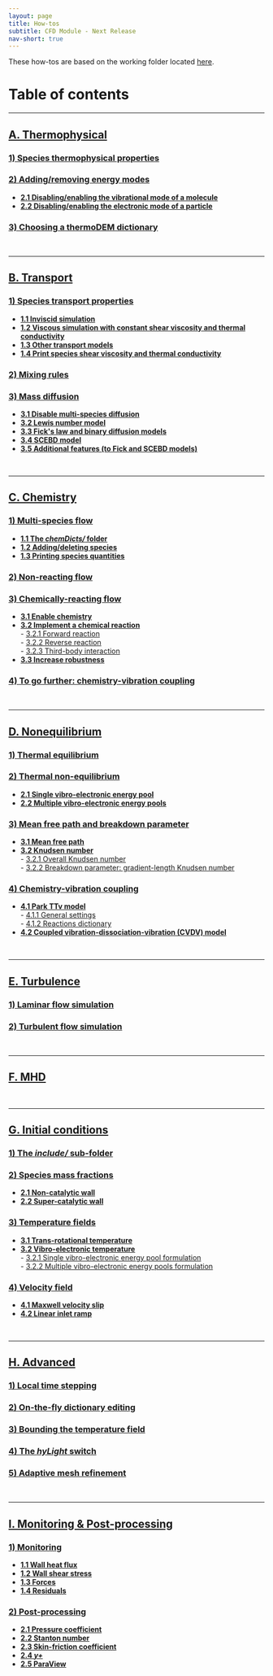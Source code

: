 ```yaml
---
layout: page
title: How-tos
subtitle: CFD Module - Next Release
nav-short: true
---
```


These how-tos are based on the working folder located [here](https://github.com/vincentcasseau/hyStrath/tree/dev-isro-1/run/hyStrath/hy2Foam/genericCase).  

# Table of contents

---  
## [A. Thermophysical](https://vincentcasseau.github.io/how-tos-cfd-dev/how-tos-cfd-dev-thermophysical/)
### [1) Species thermophysical properties](https://vincentcasseau.github.io/how-tos-cfd-dev/how-tos-cfd-dev-thermophysical/#1-species-thermophysical-properties)
### [2) Adding/removing energy modes](https://vincentcasseau.github.io/how-tos-cfd-dev/how-tos-cfd-dev-thermophysical/#2-addingremoving-energy-modes)
+ **[2.1 Disabling/enabling the vibrational mode of a molecule](https://vincentcasseau.github.io/how-tos-cfd-dev/how-tos-cfd-dev-thermophysical/#21-disablingenabling-the-vibrational-mode-of-a-molecule)**  
+ **[2.2 Disabling/enabling the electronic mode of a particle](https://vincentcasseau.github.io/how-tos-cfd-dev/how-tos-cfd-dev-thermophysical/#22-disablingenabling-the-electronic-mode-of-a-particle)**  

### [3) Choosing a thermoDEM dictionary](https://vincentcasseau.github.io/how-tos-cfd-dev/how-tos-cfd-dev-thermophysical/#3-choosing-a-thermodem-dictionary)

<br>

---  
## [B. Transport](https://vincentcasseau.github.io/how-tos-cfd-dev/how-tos-cfd-dev-transport/)
### [1) Species transport properties](https://vincentcasseau.github.io/how-tos-cfd-dev/how-tos-cfd-dev-transport/#1-species-shear-viscosity-and-thermal-conductivity)
+ **[1.1 Inviscid simulation](https://vincentcasseau.github.io/how-tos-cfd-dev/how-tos-cfd-dev-transport/#11-inviscid-simulation)**  
+ **[1.2 Viscous simulation with constant shear viscosity and thermal conductivity](https://vincentcasseau.github.io/how-tos-cfd-dev/how-tos-cfd-dev-transport/#12-viscous-simulation-with-constant-shear-viscosity-and-thermal-conductivity)**  
+ **[1.3 Other transport models](https://vincentcasseau.github.io/how-tos-cfd-dev/how-tos-cfd-dev-transport/#13-other-transport-models)**  
+ **[1.4 Print species shear viscosity and thermal conductivity](https://vincentcasseau.github.io/how-tos-cfd-dev/how-tos-cfd-dev-transport/#14-print-species-shear-viscosity-and-thermal-conductivity)**  

### [2) Mixing rules](https://vincentcasseau.github.io/how-tos-cfd-dev/how-tos-cfd-dev-transport/#2-mixing-rules)  

### [3) Mass diffusion](https://vincentcasseau.github.io/how-tos-cfd-dev/how-tos-cfd-dev-transport/#3-mass-diffusion)  
+ **[3.1 Disable multi-species diffusion](https://vincentcasseau.github.io/how-tos-cfd-dev/how-tos-cfd-dev-transport/#31-disable-multi-species-diffusion)**  
+ **[3.2 Lewis number model](https://vincentcasseau.github.io/how-tos-cfd-dev/how-tos-cfd-dev-transport/#32-lewis-number-model)**  
+ **[3.3 Fick's law and binary diffusion models](https://vincentcasseau.github.io/how-tos-cfd-dev/how-tos-cfd-dev-transport/#33-ficks-law-and-binary-diffusion-models)**  
+ **[3.4 SCEBD model](https://vincentcasseau.github.io/how-tos-cfd-dev/how-tos-cfd-dev-transport/#34-scebd-model)**  
+ **[3.5 Additional features (to Fick and SCEBD models)](https://vincentcasseau.github.io/how-tos-cfd-dev/how-tos-cfd-dev-transport/#35-additional-features-to-fick-and-scebd-models)**  

<br>

---  
## [C. Chemistry](https://vincentcasseau.github.io/how-tos-cfd-dev/how-tos-cfd-dev-chemistry/)
### [1) Multi-species flow](https://vincentcasseau.github.io/how-tos-cfd-dev/how-tos-cfd-dev-chemistry/#1-multi-species-flow)
+ **[1.1 The _chemDicts/_ folder](https://vincentcasseau.github.io/how-tos-cfd-dev/how-tos-cfd-dev-chemistry/#11-the-chemdicts-folder)**  
+ **[1.2 Adding/deleting species](https://vincentcasseau.github.io/how-tos-cfd-dev/how-tos-cfd-dev-chemistry/#12-addingdeleting-species)** 
+ **[1.3 Printing species quantities](https://vincentcasseau.github.io/how-tos-cfd-dev/how-tos-cfd-dev-chemistry/#13-printing-species-quantities)**  

### [2) Non-reacting flow](https://vincentcasseau.github.io/how-tos-cfd-dev/how-tos-cfd-dev-chemistry/#2-non-reacting-flow)

### [3) Chemically-reacting flow](https://vincentcasseau.github.io/how-tos-cfd-dev/how-tos-cfd-dev-chemistry/#3-chemically-reacting-flow)
+ **[3.1 Enable chemistry](https://vincentcasseau.github.io/how-tos-cfd-dev/how-tos-cfd-dev-chemistry/#31-enable-chemistry)**  
+ **[3.2 Implement a chemical reaction](https://vincentcasseau.github.io/how-tos-cfd-dev/how-tos-cfd-dev-chemistry/#32-implementing-a-chemical-reaction)**  
      - [3.2.1 Forward reaction](https://vincentcasseau.github.io/how-tos-cfd-dev/how-tos-cfd-dev-chemistry/#321-forward-reaction)  
      - [3.2.2 Reverse reaction](https://vincentcasseau.github.io/how-tos-cfd-dev/how-tos-cfd-dev-chemistry/#322-reverse-reaction)  
      - [3.2.3 Third-body interaction](https://vincentcasseau.github.io/how-tos-cfd-dev/how-tos-cfd-dev-chemistry/#323-third-body-interaction)  
+ **[3.3 Increase robustness](https://vincentcasseau.github.io/how-tos-cfd-dev/how-tos-cfd-dev-chemistry/#33--increase-robustness)**  

### [4) To go further: chemistry-vibration coupling](https://vincentcasseau.github.io/how-tos-cfd-dev/how-tos-cfd-dev-chemistry/#4-to-go-further-chemistry-vibration-coupling)

<br>

--- 
## [D. Nonequilibrium](https://vincentcasseau.github.io/how-tos-cfd-dev/how-tos-cfd-dev-nonequilibrium/)
### [1) Thermal equilibrium](https://vincentcasseau.github.io/how-tos-cfd-dev/how-tos-cfd-dev-nonequilibrium/#1-thermal-equilibrium)

### [2) Thermal non-equilibrium](https://vincentcasseau.github.io/how-tos-cfd-dev/how-tos-cfd-dev-nonequilibrium/#2-thermal-non-equilibrium)
+ **[2.1 Single vibro-electronic energy pool](https://vincentcasseau.github.io/how-tos-cfd-dev/how-tos-cfd-dev-nonequilibrium/#21-single-vibro-electronic-energy-pool)**  
+ **[2.2 Multiple vibro-electronic energy pools](https://vincentcasseau.github.io/how-tos-cfd-dev/how-tos-cfd-dev-nonequilibrium/#22-multiple-vibro-electronic-energy-pools)** 

### [3) Mean free path and breakdown parameter](https://vincentcasseau.github.io/how-tos-cfd-dev/how-tos-cfd-dev-nonequilibrium/#3-mean-free-path-and-breakdown-parameter)  
+ **[3.1 Mean free path](https://vincentcasseau.github.io/how-tos-cfd-dev/how-tos-cfd-dev-nonequilibrium/#31-mean-free-path)**    
+ **[3.2 Knudsen number](https://vincentcasseau.github.io/how-tos-cfd-dev/how-tos-cfd-dev-nonequilibrium/#32-knudsen-number)**  
      - [3.2.1 Overall Knudsen number](https://vincentcasseau.github.io/how-tos-cfd-dev/how-tos-cfd-dev-nonequilibrium/#321-overall-knudsen-number)  
      - [3.2.2 Breakdown parameter: gradient-length Knudsen number](https://vincentcasseau.github.io/how-tos-cfd-dev/how-tos-cfd-dev-nonequilibrium/#322-breakdown-parameter-gradient-length-knudsen-number)  

### [4) Chemistry-vibration coupling](https://vincentcasseau.github.io/how-tos-cfd-dev/how-tos-cfd-dev-nonequilibrium/#4-chemistry-vibration-coupling)  
+ **[4.1 Park TTv model](https://vincentcasseau.github.io/how-tos-cfd-dev/how-tos-cfd-dev-nonequilibrium/#41-park-ttv-model)**  
      - [4.1.1 General settings](https://vincentcasseau.github.io/how-tos-cfd-dev/how-tos-cfd-dev-nonequilibrium/#411-general-settings)  
      - [4.1.2 Reactions dictionary](https://vincentcasseau.github.io/how-tos-cfd-dev/how-tos-cfd-dev-nonequilibrium/#412-reactions-dictionary)  
+ **[4.2 Coupled vibration-dissociation-vibration (CVDV) model](https://vincentcasseau.github.io/how-tos-cfd-dev/how-tos-cfd-dev-nonequilibrium/#42-coupled-vibration-dissociation-vibration-cvdv-model)**       

<br>

---  
## [E. Turbulence](https://vincentcasseau.github.io/how-tos-cfd-dev/how-tos-cfd-dev-turbulence/)
### [1) Laminar flow simulation](https://vincentcasseau.github.io/how-tos-cfd-dev/how-tos-cfd-dev-turbulence/#1-laminar-flow-simulation) 
 
### [2) Turbulent flow simulation](https://vincentcasseau.github.io/how-tos-cfd-dev/how-tos-cfd-dev-turbulence/#2-turbulent-flow-simulation) 

<br>

---  
## [F. MHD](https://vincentcasseau.github.io/how-tos-cfd-dev/how-tos-cfd-dev-mhd/)

<br>

---  
## [G. Initial conditions](https://vincentcasseau.github.io/how-tos-cfd-dev/how-tos-cfd-dev-initial-conditions/)

### [1) The _include/_ sub-folder](https://vincentcasseau.github.io/how-tos-cfd-dev/how-tos-cfd-dev-initial-conditions/#1-the-include-sub-folder)

### [2) Species mass fractions](https://vincentcasseau.github.io/how-tos-cfd-dev/how-tos-cfd-dev-initial-conditions/#2-species-mass-fractions)  
+ **[2.1 Non-catalytic wall](https://vincentcasseau.github.io/how-tos-cfd-dev/how-tos-cfd-dev-initial-conditions/#21-non-catalytic-wall)**  
+ **[2.2 Super-catalytic wall](https://vincentcasseau.github.io/how-tos-cfd-dev/how-tos-cfd-dev-initial-conditions/#22-super-catalytic-wall)**

### [3) Temperature fields](https://vincentcasseau.github.io/how-tos-cfd-dev/how-tos-cfd-dev-initial-conditions/#3-temperature-fields)  
+ **[3.1 Trans-rotational temperature](https://vincentcasseau.github.io/how-tos-cfd-dev/how-tos-cfd-dev-initial-conditions/#31-trans-rotational-temperature)**  
+ **[3.2 Vibro-electronic temperature](https://vincentcasseau.github.io/how-tos-cfd-dev/how-tos-cfd-dev-initial-conditions/#32-vibro-electronic-temperature)**  
      - [3.2.1 Single vibro-electronic energy pool formulation](https://vincentcasseau.github.io/how-tos-cfd-dev/how-tos-cfd-dev-initial-conditions/#321-single-vibro-electronic-energy-pool-formulation)  
      - [3.2.2 Multiple vibro-electronic energy pools formulation](https://vincentcasseau.github.io/how-tos-cfd-dev/how-tos-cfd-dev-initial-conditions/#322-multiple-vibro-electronic-energy-pools-formulation)   
 
### [4) Velocity field](https://vincentcasseau.github.io/how-tos-cfd-dev/how-tos-cfd-dev-initial-conditions/#4-velocity-field)  
+ **[4.1 Maxwell velocity slip](https://vincentcasseau.github.io/how-tos-cfd-dev/how-tos-cfd-dev-initial-conditions/#41-maxwell-velocity-slip)**  
+ **[4.2 Linear inlet ramp](https://vincentcasseau.github.io/how-tos-cfd-dev/how-tos-cfd-dev-initial-conditions/#42-linear-inlet-ramp)**  

<br>

---  
## [H. Advanced](https://vincentcasseau.github.io/how-tos-cfd-dev/how-tos-cfd-dev-advanced/)

### [1) Local time stepping](https://vincentcasseau.github.io/how-tos-cfd-dev/how-tos-cfd-dev-advanced/#1-local-time-stepping)  

### [2) On-the-fly dictionary editing](https://vincentcasseau.github.io/how-tos-cfd-dev/how-tos-cfd-dev-advanced/#2-on-the-fly-dictionary-editing)  

### [3) Bounding the temperature field](https://vincentcasseau.github.io/how-tos-cfd-dev/how-tos-cfd-dev-advanced/#3-bounding-the-temperature-field) 

### [4) The _hyLight_ switch](https://vincentcasseau.github.io/how-tos-cfd-dev/how-tos-cfd-dev-advanced/#4-the-hylight-switch)   

### [5) Adaptive mesh refinement](https://vincentcasseau.github.io/how-tos-cfd-dev/how-tos-cfd-dev-advanced/#5-adaptive-mesh-refinement)  

<br>

---  
## [I. Monitoring & Post-processing](https://vincentcasseau.github.io/how-tos-cfd-dev/how-tos-cfd-dev-monitoring-post-processing)

### [1) Monitoring](https://vincentcasseau.github.io/how-tos-cfd-dev/how-tos-cfd-dev-monitoring-post-processing/#1-monitoring)  
+ **[1.1 Wall heat flux](https://vincentcasseau.github.io/how-tos-cfd-dev/how-tos-cfd-dev-monitoring-post-processing/#11-wall-heat-flux)**  
+ **[1.2 Wall shear stress](https://vincentcasseau.github.io/how-tos-cfd-dev/how-tos-cfd-dev-monitoring-post-processing/#12-wall-shear-stress)**
+ **[1.3 Forces](https://vincentcasseau.github.io/how-tos-cfd-dev/how-tos-cfd-dev-monitoring-post-processing/#13-forces)**  
+ **[1.4 Residuals](https://vincentcasseau.github.io/how-tos-cfd-dev/how-tos-cfd-dev-monitoring-post-processing/#14-residuals)**  

### [2) Post-processing](https://vincentcasseau.github.io/how-tos-cfd-dev/how-tos-cfd-dev-monitoring-post-processing/#2-post-processing)  
+ **[2.1 Pressure coefficient](https://vincentcasseau.github.io/how-tos-cfd-dev/how-tos-cfd-dev-monitoring-post-processing/#21-pressure-coefficient)**  
+ **[2.2 Stanton number](https://vincentcasseau.github.io/how-tos-cfd-dev/how-tos-cfd-dev-monitoring-post-processing/#22-stanton-number)**  
+ **[2.3 Skin-friction coefficient](https://vincentcasseau.github.io/how-tos-cfd-dev/how-tos-cfd-dev-monitoring-post-processing/#23-skin-friction-coefficient)**  
+ **[2.4 _y+_](https://vincentcasseau.github.io/how-tos-cfd-dev/how-tos-cfd-dev-monitoring-post-processing/#24-y)**  
+ **[2.5 ParaView](https://vincentcasseau.github.io/how-tos-cfd-dev/how-tos-cfd-dev-monitoring-post-processing/#25-paraview)**  
